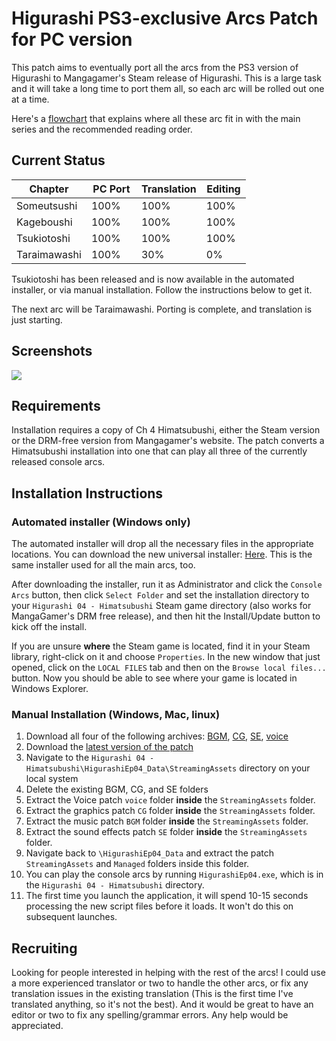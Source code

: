 # Higurashi PS3-exclusive Arcs Patch for PC version

This patch aims to eventually port all the arcs from the PS3 version of Higurashi to Mangagamer's Steam release of Higurashi.  This is a large task and it will take a long time to port them all, so each arc will be rolled out one at a time.

Here's a [flowchart](https://ibb.co/dTRmmb) that explains where all these arc fit in with the main series and the recommended reading order.

## Current Status

| Chapter      | PC Port  | Translation | Editing |
| ------------ | -------- | ----------- | ------- |
| Someutsushi  | 100%     | 100%        | 100%    | 
| Kageboushi   | 100%     | 100%        | 100%    | 
| Tsukiotoshi  | 100%     | 100%        | 100%    | 
| Taraimawashi | 100%     |  30%        |   0%    | 

Tsukiotoshi has been released and is now available in the automated installer, or via manual installation.  Follow the instructions below to get it.

The next arc will be Taraimawashi.  Porting is complete, and translation is just starting.

## Screenshots

![](https://i.imgur.com/A5Iym0R.png)


## Requirements
Installation requires a copy of Ch 4 Himatsubushi, either the Steam version or the DRM-free version from Mangagamer's website.  The patch converts a Himatsubushi installation into one that can play all three of the currently released console arcs.

## Installation Instructions
### Automated installer (Windows only)

The automated installer will drop all the necessary files in the appropriate locations.  You can download the new universal installer: [Here](https://github.com/07th-mod/Higurashi_Installer_WPF/releases/latest).  This is the same installer used for all the main arcs, too.

After downloading the installer, run it as Administrator and click the ``Console Arcs`` button, then click ``Select Folder`` and set the installation directory to your ``Higurashi 04 - Himatsubushi`` Steam game directory (also works for MangaGamer's DRM free release), and then hit the Install/Update button to kick off the install.

If you are unsure **where** the Steam game is located, find it in your Steam library, right-click on it and choose ``Properties``. In the new window that just opened, click on the ``LOCAL FILES`` tab and then on the ``Browse local files...`` button. Now you should be able to see where your game is located in Windows Explorer.

### Manual Installation (Windows, Mac, linux)

1. Download all four of the following archives:
[BGM](https://github.com/07th-mod/resources/releases/download/Hanyuu/ConsoleArcs-BGM.7z), [CG](https://github.com/07th-mod/resources/releases/download/Hanyuu/ConsoleArcs-CG.7z), [SE](https://github.com/07th-mod/resources/releases/download/Hanyuu/ConsoleArcs-SE.7z), [voice](https://github.com/07th-mod/resources/releases/download/Hanyuu/ConsoleArcs-Voices.7z)
2. Download the [latest version of the patch](https://github.com/07th-mod/higurashi-console-arcs/releases/latest)
3. Navigate to the ``Higurashi 04 - Himatsubushi\HigurashiEp04_Data\StreamingAssets`` directory on your local system
4. Delete the existing BGM, CG, and SE folders
5. Extract the Voice patch ``voice`` folder **inside** the ``StreamingAssets`` folder.
6. Extract the graphics patch ``CG`` folder **inside** the ``StreamingAssets`` folder.
7. Extract the music patch ``BGM`` folder **inside** the ``StreamingAssets`` folder.
8. Extract the sound effects patch ``SE`` folder **inside** the ``StreamingAssets`` folder.
9. Navigate back to ``\HigurashiEp04_Data`` and extract the patch ``StreamingAssets`` and ``Managed`` folders inside this folder.
10. You can play the console arcs by running ``HigurashiEp04.exe``, which is in the ``Higurashi 04 - Himatsubushi`` directory.
11. The first time you launch the application, it will spend 10-15 seconds processing the new script files before it loads.  It won't do this on subsequent launches.

## Recruiting

Looking for people interested in helping with the rest of the arcs!  I could use a more experienced translator or two to handle the other arcs, or fix any translation issues in the existing translation (This is the first time I've translated anything, so it's not the best). And it would be great to have an editor or two to fix any spelling/grammar errors.  Any help would be appreciated.
